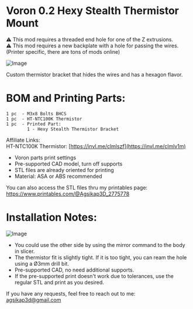 # Voron 0.2 Hexy Stealth Thermistor Mount
:warning: This mod requires a threaded end hole for one of the Z extrusions.  
:warning: This mod requires a new backplate with a hole for passing the wires. (Printer specific, there are tons of mods online)  

![Image](https://github.com/user-attachments/assets/d2abddae-3259-4e9d-8e1b-cd5648da2176)

Custom thermistor bracket that hides the wires and has a hexagon flavor.  


# BOM and Printing Parts:  
```
1 pc  - M3x8 Bolts BHCS 
1 pc  - HT-NTC100K Thermistor
1 pc  - Printed Part:
        1 - Hexy Stealth Thermistor Bracket
```
Affiliate Links:  
HT-NTC100K Thermistor: [https://invl.me/clmlszf](https://invl.me/clmlv1m)

- Voron parts print settings
- Pre-supported CAD model, turn off supports
- STL files are already oriented for printing 
- Material: ASA or ABS recommended

You can also access the STL files thru my printables page:  
https://www.printables.com/@Agsikap3D_2775778

# Installation Notes:
![Image](https://github.com/user-attachments/assets/4d7274df-f9e5-4bbe-9dd9-842fc33f7917)

- You could use the other side by using the mirror command to the body in slicer.
- The thermistor fit is slightly tight. If it is too tight, you can ream the hole using a Ø3mm drill bit.
- Pre-supported CAD, no need additional supports.  
- If the pre-supported print doesn't work due to tolerances, use the regular STL and print as you desired.
  
If you have any requests, feel free to reach out to me:  
agsikap3d@gmail.com
